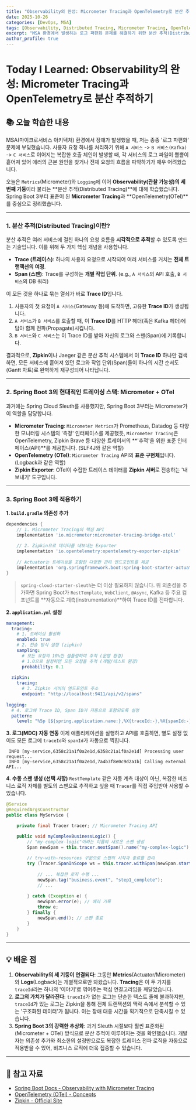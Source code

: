 ```yaml
---
title: "Observability의 완성: Micrometer Tracing과 OpenTelemetry로 분산 추적하기"
date: 2025-10-26
categories: [DevOps, MSA]
tags: [Observability, Distributed Tracing, Micrometer Tracing, OpenTelemetry, Zipkin, Spring Boot, TIL]
excerpt: "MSA 환경에서 발생하는 로그 파편화 문제를 해결하기 위한 분산 추적(Distributed Tracing)의 개념을 학습합니다. Spring Boot 3의 표준인 Micrometer Tracing과 OpenTelemetry(OTel)를 사용하여 Zipkin으로 트레이스를 시각화하는 방법을 알아봅니다."
author_profile: true
---
```


# Today I Learned: Observability의 완성: Micrometer Tracing과 OpenTelemetry로 분산 추적하기

## 📚 오늘 학습한 내용

MSA(마이크로서비스 아키텍처) 환경에서 장애가 발생했을 때, 저는 종종 '로그 파편화' 문제에 부딪혔습니다. 사용자 요청 하나를 처리하기 위해 `A 서비스` -> `B 서비스(Kafka)` -> `C 서비스`로 이어지는 복잡한 호출 체인이 발생할 때, 각 서비스의 로그 파일이 뿔뿔이 흩어져 있어 에러의 근본 원인을 찾거나 전체 요청의 흐름을 파악하기가 매우 어려웠습니다.

오늘은 `Metrics`(Micrometer)와 `Logging`에 이어 **Observability(관찰 가능성)의 세 번째 기둥**이라 불리는 **분산 추적(Distributed Tracing)**에 대해 학습했습니다. Spring Boot 3부터 표준이 된 **Micrometer Tracing**과 **OpenTelemetry(OTel)**를 중심으로 정리했습니다.

---

### 1. **분산 추적(Distributed Tracing)이란?**

분산 추적은 여러 서비스에 걸친 하나의 요청 흐름을 **시각적으로 추적**할 수 있도록 만드는 기술입니다. 이를 위해 두 가지 핵심 개념을 사용합니다.

-   **Trace (트레이스)**: 하나의 사용자 요청으로 시작되어 여러 서비스를 거치는 **전체 트랜잭션의 여정**.
-   **Span (스팬)**: Trace를 구성하는 **개별 작업 단위**. (e.g., `A 서비스`의 API 호출, `B 서비스`의 DB 쿼리)



이 모든 것을 하나로 묶는 열쇠가 바로 **Trace ID**입니다.
1.  사용자의 첫 요청이 `A 서비스`(Gateway 등)에 도착하면, 고유한 **Trace ID**가 생성됩니다.
2.  `A 서비스`가 `B 서비스`를 호출할 때, 이 **Trace ID**를 HTTP 헤더(혹은 Kafka 헤더)에 담아 함께 전파(Propagate)시킵니다.
3.  `B 서비스`와 `C 서비스`는 이 Trace ID를 받아 자신의 로그와 스팬(Span)에 기록합니다.

결과적으로, **Zipkin**이나 Jaeger 같은 분산 추적 시스템에서 이 **Trace ID** 하나만 검색하면, 모든 서비스에 흩어져 있던 로그와 작업 단위(Span)들이 하나의 시간 순서도(Gantt 차트)로 완벽하게 재구성되어 나타납니다.

---

### 2. **Spring Boot 3의 현대적인 트레이싱 스택: Micrometer + OTel**

과거에는 Spring Cloud Sleuth를 사용했지만, Spring Boot 3부터는 Micrometer가 이 역할을 담당합니다.

-   **Micrometer Tracing**: `Micrometer Metrics`가 Prometheus, Datadog 등 다양한 모니터링 시스템의 '측정' 인터페이스를 제공했듯, `Micrometer Tracing`은 OpenTelemetry, Zipkin Brave 등 다양한 트레이서의 **'추적'을 위한 표준 인터페이스(API)**를 제공합니다. (SLF4J와 같은 역할)
-   **OpenTelemetry (OTel)**: `Micrometer Tracing` API의 **표준 구현체**입니다. (Logback과 같은 역할)
-   **Zipkin Exporter**: OTel이 수집한 트레이스 데이터를 **Zipkin 서버**로 전송하는 '내보내기' 도구입니다.

---

### 3. **Spring Boot 3에 적용하기**

**1. `build.gradle` 의존성 추가**
```groovy
dependencies {
    // 1. Micrometer Tracing의 핵심 API
    implementation 'io.micrometer:micrometer-tracing-bridge-otel'
    
    // 2. Zipkin으로 데이터를 내보내는 Exporter
    implementation 'io.opentelemetry:opentelemetry-exporter-zipkin'
    
    // Actuator는 트레이싱을 포함한 다양한 관리 엔드포인트를 제공
    implementation 'org.springframework.boot:spring-boot-starter-actuator'
}
```
> `spring-cloud-starter-sleuth`는 더 이상 필요하지 않습니다. 위 의존성을 추가하면 Spring Boot가 `RestTemplate`, `WebClient`, `@Async`, Kafka 등 주요 컴포넌트를 **자동으로 계측(instrumentation)**하여 Trace ID를 전파합니다.

**2. `application.yml` 설정**
```yaml
management:
  tracing:
    # 1. 트레이싱 활성화
    enabled: true
    # 2. 전송 방식 설정 (zipkin)
    sampling:
      # 모든 요청의 10%만 샘플링하여 추적 (운영 환경)
      # 1.0으로 설정하면 모든 요청을 추적 (개발/테스트 환경)
      probability: 0.1 
  
  zipkin:
    tracing:
      # 3. Zipkin 서버의 엔드포인트 주소
      endpoint: "http://localhost:9411/api/v2/spans"
      
logging:
  # 4. 로그에 Trace ID, Span ID가 자동으로 포함되도록 설정
  pattern:
    level: "%5p [${spring.application.name:},%X{traceId:-},%X{spanId:-}] %m%n"
```

**3. 로그(MDC) 자동 연동**
이제 애플리케이션을 실행하고 API를 호출하면, 별도 설정 없이도 모든 로그에 `traceId`와 `spanId`가 자동으로 찍힙니다.
```log
 INFO [my-service,6358c21a1f0a2e1d,6358c21a1f0a2e1d] Processing user request...
 INFO [my-service,6358c21a1f0a2e1d,7a4b3f8e0c9d2a1b] Calling external API...
```

**4. 수동 스팬 생성 (선택 사항)**
`RestTemplate` 같은 자동 계측 대상이 아닌, 복잡한 비즈니스 로직 자체를 별도의 스팬으로 추적하고 싶을 때 `Tracer`를 직접 주입받아 사용할 수 있습니다.

```java
@Service
@RequiredArgsConstructor
public class MyService {

    private final Tracer tracer; // Micrometer Tracing API

    public void myComplexBusinessLogic() {
        // "my-complex-logic"이라는 이름의 새로운 스팬 생성
        Span newSpan = this.tracer.nextSpan().name("my-complex-logic");
        
        // try-with-resources 구문으로 스팬의 시작과 종료를 관리
        try (Tracer.SpanInScope ws = this.tracer.withSpan(newSpan.start())) {
            
            // ... 복잡한 로직 수행 ...
            newSpan.tag("business.event", "step1_complete");
            // ...
            
        } catch (Exception e) {
            newSpan.error(e); // 에러 기록
            throw e;
        } finally {
            newSpan.end(); // 스팬 종료
        }
    }
}
```

---

## 💡 배운 점

1.  **Observability의 세 기둥이 연결되다**: 그동안 **Metrics**(Actuator/Micrometer)와 **Logs**(Logback)는 개별적으로만 봐왔습니다. **Tracing**은 이 두 가지를 `traceId`라는 하나의 '이야기'로 엮어주는 핵심 연결고리임을 깨달았습니다.
2.  **로그의 가치가 달라진다**: `traceId`가 없는 로그는 단순한 텍스트 줄에 불과하지만, `traceId`가 있는 로그는 Zipkin을 통해 전체 트랜잭션의 맥락 속에서 분석할 수 있는 '구조화된 데이터'가 됩니다. 이는 장애 대응 시간을 획기적으로 단축시킬 수 있습니다.
3.  **Spring Boot 3의 강력한 추상화**: 과거 Sleuth 시절보다 훨씬 표준화된(Micrometer + OTel) 방식으로 분산 추적이 이루어지는 것을 확인했습니다. 개발자는 의존성 추가와 최소한의 설정만으로도 복잡한 트레이스 전파 로직을 자동으로 적용받을 수 있어, 비즈니스 로직에 더욱 집중할 수 있습니다.

---

## 🔗 참고 자료

-   [Spring Boot Docs - Observability with Micrometer Tracing](https://docs.spring.io/spring-boot/docs/current/reference/html/actuator.html#actuator.observability)
-   [OpenTelemetry (OTel) - Concepts](https://opentelemetry.io/docs/concepts/)
-   [Zipkin - Official Site](https://zipkin.io/)